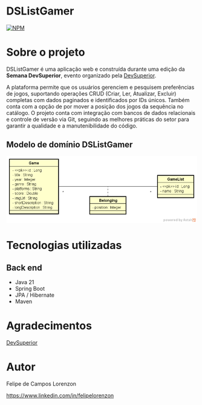 # DSListGamer 
[![NPM](https://img.shields.io/npm/l/react)](https://github.com/FLorenzon/dslistgamer/blob/main/LICENSE) 

# Sobre o projeto

DSListGamer é uma aplicação  web e construída durante uma edição da **Semana DevSuperior**, evento organizado pela [DevSuperior](https://devsuperior.com "Site da DevSuperior").

A plataforma permite que os usuários gerenciem e pesquisem preferências de jogos, suportando operações CRUD (Criar, Ler, Atualizar, Excluir) completas com dados paginados e identificados por IDs únicos. Também conta com a opção de por mover a posição dos jogos da sequência no catálogo. O projeto conta com integração com bancos de dados relacionais e controle de versão via Git, seguindo as melhores práticas do setor para garantir a qualidade e a manutenibilidade do código.

## Modelo de domínio DSListGamer
![Modelo de domínio DSList](https://raw.githubusercontent.com/devsuperior/java-spring-dslist/main/resources/dslist-model.png)

# Tecnologias utilizadas
## Back end
- Java 21
- Spring Boot
- JPA / Hibernate
- Maven

# Agradecimentos
[DevSuperior](https://devsuperior.com "Site da DevSuperior")

# Autor
Felipe de Campos Lorenzon

https://www.linkedin.com/in/felipelorenzon
